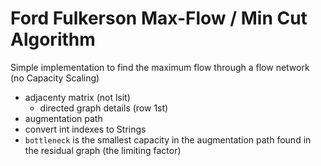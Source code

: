 # Ford Fulkerson Max-Flow / Min Cut Algorithm
Simple implementation to find the maximum flow through a flow network (no Capacity Scaling)

- adjacenty matrix (not lsit)
  - directed graph details (row 1st)
- augmentation path
- convert int indexes to Strings
- `bottleneck` is the smallest capacity in the augmentation path found in the residual graph (the limiting factor)
